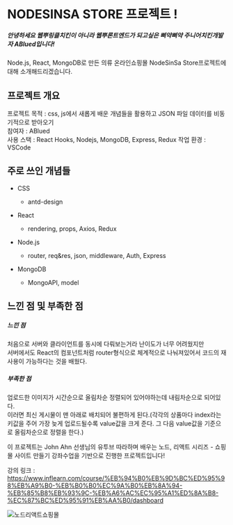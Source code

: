 # NODESINSA STORE 프로젝트 !

##### 안녕하세요 웹뿌링클치킨이 아니라 웹뿌론트엔드가 되고싶은 삐약삐약 주니어치킨개발자 ABlued입니다!

Node.js, React, MongoDB로 만든 의류 온라인쇼핑몰 NodeSinSa Store프로젝트에 대해 소개해드리겠습니다.

프로젝트 개요
---

프로젝트 목적 : css, js에서 새롭게 배운 개념들을 활용하고 JSON 파일 데이터를 비동기적으로 받아오기  
참여자 : ABlued  
사용 스택 : React Hooks, Nodejs, MongoDB, Express, Redux 
작업 환경 : VSCode  

주로 쓰인 개념들 
---
  
+ CSS
    + antd-design
  
+ React
    + rendering, props, Axios, Redux
  
+ Node.js
    + router, req&res, json, middleware, Auth, Express
  
+ MongoDB
    + MongoAPI, model

느낀 점 및 부족한 점
---

##### 느낀 점
처음으로 서버와 클라이언트를 동시에 다뤄보는거라 난이도가 너무 어려웠지만  
서버에서도 React의 컴포넌트처럼 router형식으로 체계적으로 나눠져있어서 코드의 재사용이 가능하다는 것을 배웠다.
  
##### 부족한 점
업로드한 이미지가 시간순으로 올림차순 정렬되어 있어야하는데 내림차순으로 되어있다.  
이러면 최신 게시물이 맨 아래로 배치되어 불편하게 된다.(각각의 상품마다 index라는 키값을 주어 가장 늦게 업로드될수록 value값을 크게 준다. 그 다음 value값을 기준으로 올림차순으로 정렬을 한다.)  

이 프로젝트는 John Ahn 선생님의 유투브 따라하며 배우는 노드, 리액트 시리즈 - 쇼핑몰 사이트 만들기 강좌수업을 기반으로 진행한 프로젝트입니다!  

강의 링크 : https://www.inflearn.com/course/%EB%94%B0%EB%9D%BC%ED%95%98%EB%A9%B0-%EB%B0%B0%EC%9A%B0%EB%8A%94-%EB%85%B8%EB%93%9C-%EB%A6%AC%EC%95%A1%ED%8A%B8-%EC%87%BC%ED%95%91%EB%AA%B0/dashboard

![노드리액트쇼핑몰](https://user-images.githubusercontent.com/53801395/115142924-37a84f00-a07f-11eb-9668-49d6b7dcfa20.jpg)